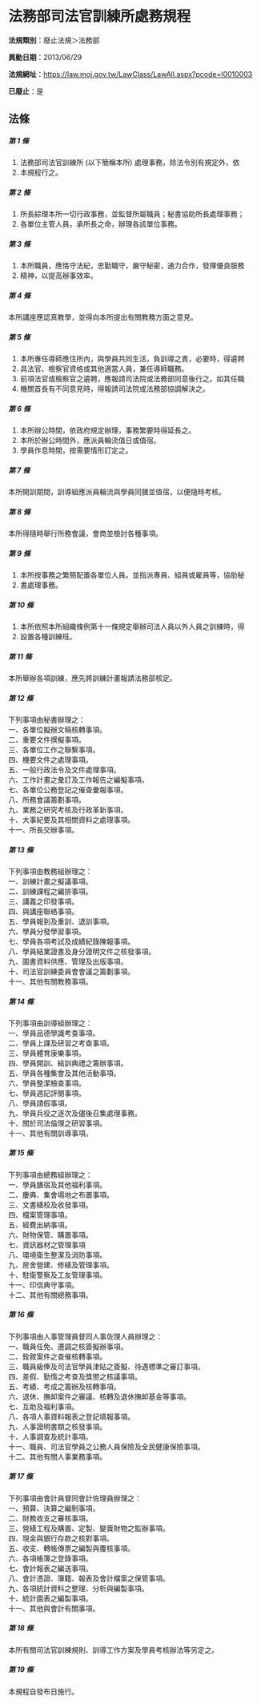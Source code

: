 # 法務部司法官訓練所處務規程

**法規類別**：廢止法規＞法務部

**異動日期**：2013/06/29  

**法規網址**：https://law.moj.gov.tw/LawClass/LawAll.aspx?pcode=I0010003

**已廢止**：是



## 法條
##### 第 1 條
1. 法務部司法官訓練所 (以下簡稱本所) 處理事務，除法令別有規定外，依
1. 本規程行之。

##### 第 2 條
1. 所長綜理本所一切行政事務，並監督所屬職員；秘書協助所長處理事務；
1. 各單位主管人員，承所長之命，辦理各該單位事務。

##### 第 3 條
1. 本所職員，應恪守法紀，忠勤職守，嚴守秘密，通力合作，發揮優良服務
1. 精神，以提高辦事效率。

##### 第 4 條
本所講座應認真教學，並得向本所提出有關教務方面之意見。

##### 第 5 條
1. 本所專任導師應住所內，與學員共同生活，負訓導之責，必要時，得遴聘
1. 具法官、檢察官資格或其他適當人員，兼任導師職務。
1. 前項法官或檢察官之遴聘，應報請司法院或法務部同意後行之。如其任職
1. 機關首長有不同意見時，得報請司法院或法務部協調解決之。

##### 第 6 條
1. 本所辦公時間，依政府規定辦理，事務繁要時得延長之。
1. 本所於辦公時間外，應派員輪流值日或值宿。
1. 學員作息時間，按需要情形訂定之。

##### 第 7 條
本所開訓期間，訓導組應派員輪流與學員同膳並值宿，以便隨時考核。

##### 第 8 條
本所得隨時舉行所務會議，會商並檢討各種事項。

##### 第 9 條
1. 本所按事務之繁簡配置各單位人員。並指派專員、組員或雇員等，協助秘
1. 書處理事務。

##### 第 10 條
1. 本所依照本所組織條例第十一條規定舉辦司法人員以外人員之訓練時，得
1. 設置各種訓練班。

##### 第 11 條
本所舉辦各項訓練，應先將訓練計畫報請法務部核定。

##### 第 12 條
下列事項由秘書辦理之：  
一、各單位擬辦文稿核轉事項。  
二、重要文件撰擬事項。  
三、各單位工作之聯繫事項。  
四、機要文件之處理事項。  
五、一般行政法令及文件處理事項。  
六、工作計畫之彙訂及工作報告之編擬事項。  
七、各單位公務登記之催查彙報事項。  
八、所務會議籌劃事項。  
九、業務之研究考核及行政革新事項。  
十、大事紀要及其相關資料之處理事項。  
十一、所長交辦事項。  

##### 第 13 條
下列事項由教務組辦理之：  
一、訓練計畫之擬議事項。  
二、訓練課程之編排事項。  
三、講義之印發事項。  
四、與講座聯絡事項。  
五、學員報到及重訓、退訓事項。  
六、學員分發學習事項。  
七、學員各項考試及成績紀錄陳報事項。  
八、學員結業證書及身分證明文件之核發事項。  
九、圖書資料供應、管理及出版事項。  
十、司法官訓練委員會會議之籌劃事項。  
十一、其他有關教務事項。  

##### 第 14 條
下列事項由訓導組辦理之：  
一、學員品德學識考查事項。  
二、學員上課及研習之考查事項。  
三、學員體育康樂事項。  
四、學員開訓、結訓典禮之籌辦事項。  
五、學員各種集會及其他活動事項。  
六、學員整潔檢查事項。  
七、學員週記評閱事項。  
八、學員請假事項。  
九、學員兵役之逐次及儘後召集處理事務。  
十、關於司法倫理之研習事項。  
十一、其他有關訓導事項。  

##### 第 15 條
下列事項由總務組辦理之：  
一、學員膳宿及其他福利事項。  
二、慶典、集會場地之布置事項。  
三、文書繕校及收發事項。  
四、檔案管理事項。  
五、經費出納事項。  
六、財物保管、購置事項。  
七、資訊器材之管理事項  
八、環境衛生整潔及消防事項。  
九、房舍營建、修繕及管理事項。  
十、駐衛警察及工友管理事項。  
十一、印信典守事項。  
十二、其他有關總務事項。  

##### 第 16 條
下列事項由人事管理員督同人事佐理人員辦理之：  
一、職員任免、遷調之核簽擬辦事項。  
二、銓敘案件之查催核轉事項。  
三、職員級俸及司法官學員津貼之簽擬、待遇標準之審訂事項。  
四、差假、勤惰之考查及獎懲之核議事項。  
五、考績、考成之籌辦及核轉事項。  
六、退休、撫卹案件之審議、核轉及退休撫卹基金等事項。  
七、互助及福利事項。  
八、各項人事資料報表之登記填報事項。  
九、人事證明書類之核發事項。  
十、人事調查及統計事項。  
十一、職員、司法官學員之公務人員保險及全民健康保險事項。  
十二、其他有關人事業務事項。  

##### 第 17 條
下列事項由會計員督同會計佐理員辦理之：  
一、預算、決算之編制事項。  
二、財務收支之審核事項。  
三、營繕工程及購置、定製、變賣財物之監辦事項。  
四、現金與銀行存款之核對事項。  
五、收支、轉帳傳票之編製與覆核事項。  
六、各項帳簿之登錄事項。  
七、會計報表之編送事項。  
八、會計憑證、簿籍、報表及會計檔案之保管事項。  
九、各項統計資料之整理、分析與編製事項。  
十、統計圖表之編製事項。  
十一、其他與會計有關事項。  

##### 第 18 條
本所有關司法官訓練規則、訓導工作方案及學員考核辦法等另定之。

##### 第 19 條
本規程自發布日施行。


